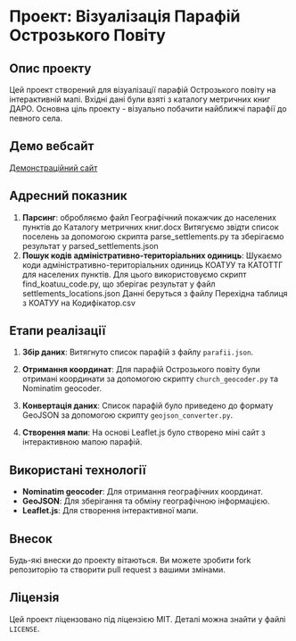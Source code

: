 # Проект: Візуалізація Парафій Острозького Повіту

## Опис проекту

Цей проект створений для візуалізації парафій Острозького повіту на інтерактивній мапі. Вхідні дані були взяті з каталогу метричних книг ДАРО. Основна ціль проекту - візуально побачити найближчі парафії до певного села.

## Демо вебсайт
[Демонстраційний сайт](https://ostrigparafii.pages.dev/)

## Адресний показник

1. **Парсинг**: 
обробляємо файл Географічний покажчик до населених пунктів до Каталогу метричних книг.docx
Витягуємо звідти список поселень за допомогою скрипта parse_settlements.py та зберігаємо результат у parsed_settlements.json
2. **Пошук кодів адміністративно-територіальних одиниць**:
Шукаємо коди адміністративно-територіальних одиниць КОАТУУ та КАТОТТГ для населених пунктів. Для цього використовуємо скрипт find_koatuu_code.py, що зберігає результат у файл settlements_locations.json
Данні беруться з файлу Перехідна таблиця з КОАТУУ на Кодифікатор.csv


## Етапи реалізації

1. **Збір даних**: Витягнуто список парафій з файлу `parafii.json`.

2. **Отримання координат**: Для парафій Острозького повіту були отримані координати за допомогою скрипту `church_geocoder.py` та Nominatim geocoder.
3. **Конвертація даних**: Список парафій було приведено до формату GeoJSON за допомогою скрипту `geojson_converter.py`.
4. **Створення мапи**: На основі Leaflet.js було створено міні сайт з інтерактивною мапою парафій.

## Використані технології

- **Nominatim geocoder**: Для отримання географічних координат.
- **GeoJSON**: Для зберігання та обміну географічною інформацією.
- **Leaflet.js**: Для створення інтерактивної мапи.

## Внесок

Будь-які внески до проекту вітаються. Ви можете зробити fork репозиторію та створити pull request з вашими змінами.

## Ліцензія

Цей проект ліцензовано під ліцензією MIT. Деталі можна знайти у файлі `LICENSE`.
